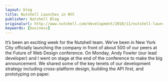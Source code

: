```yaml
---
layout: blog
title: Nutshell Launches in NYC
publisher: Nutshell Blog
originalurl: http://www.nutshell.com/development/2010/11/nutshell-launches-in-nyc/
keywords: [business]
---
```


It’s been an exciting week for the Nutshell team. We’ve been in New York City officially launching the company in front of about 500 of our peers at the Future of Web Design conference. On Monday, Andy Fowler (our lead developer) and I went on stage at the end of the conference to make the big announcement. We shared some of the key tenets of our development strategy including cross-platform design, building the API first, and prototyping on paper.